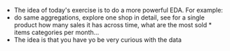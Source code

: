 * The idea of today's exercise is to do a more powerful EDA. For example:
* do same aggregations, explore one shop in detail, see for a single product how many sales it has across time, what are the most sold * items categories per month...
* The idea is that you have yo be very curious with the data